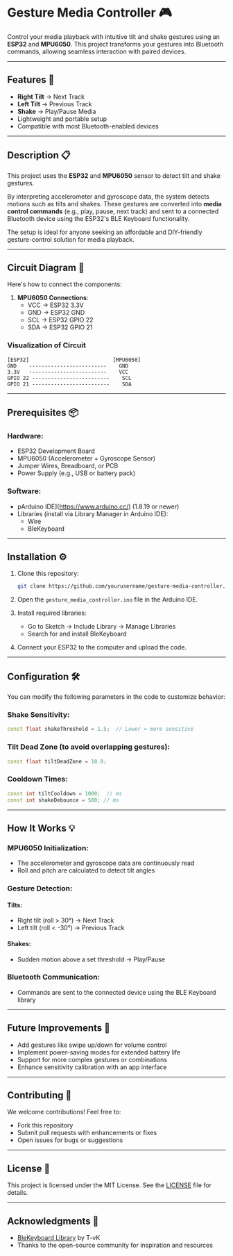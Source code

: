 # Gesture Media Controller 🎮

Control your media playback with intuitive tilt and shake gestures using an **ESP32** and **MPU6050**. This project transforms your gestures into Bluetooth commands, allowing seamless interaction with paired devices.

---

## Features 🚀
- **Right Tilt** → Next Track  
- **Left Tilt** → Previous Track  
- **Shake** → Play/Pause Media  
- Lightweight and portable setup
- Compatible with most Bluetooth-enabled devices

---

## Description 📋
This project uses the **ESP32** and **MPU6050** sensor to detect tilt and shake gestures.

By interpreting accelerometer and gyroscope data, the system detects motions such as tilts and shakes. These gestures are converted into **media control commands** (e.g., play, pause, next track) and sent to a connected Bluetooth device using the ESP32's BLE Keyboard functionality.

The setup is ideal for anyone seeking an affordable and DIY-friendly gesture-control solution for media playback.

---

## Circuit Diagram 📐
Here's how to connect the components:

1. **MPU6050 Connections**:  
   - VCC → ESP32 3.3V  
   - GND → ESP32 GND  
   - SCL → ESP32 GPIO 22  
   - SDA → ESP32 GPIO 21    

### Visualization of Circuit  
```plaintext
[ESP32]                           [MPU6050]
GND    -------------------------    GND
3.3V   -------------------------    VCC
GPIO 22 -------------------------    SCL
GPIO 21 -------------------------    SDA
```

---

## Prerequisites 📦

### Hardware:
- ESP32 Development Board
- MPU6050 (Accelerometer + Gyroscope Sensor)
- Jumper Wires, Breadboard, or PCB
- Power Supply (e.g., USB or battery pack)

### Software:
- pArduino IDE](https://www.arduino.cc/) (1.8.19 or newer)
- Libraries (install via Library Manager in Arduino IDE):
  - Wire
  - BleKeyboard

---

## Installation ⚙️

1. Clone this repository:
   ```bash
   git clone https://github.com/yourusername/gesture-media-controller.git
   ```

2. Open the `gesture_media_controller.ino` file in the Arduino IDE.

3. Install required libraries:
   - Go to Sketch → Include Library → Manage Libraries
   - Search for and install BleKeyboard

4. Connect your ESP32 to the computer and upload the code.

---

## Configuration 🛠️

You can modify the following parameters in the code to customize behavior:

### Shake Sensitivity:
```cpp
const float shakeThreshold = 1.5;  // Lower = more sensitive
```

### Tilt Dead Zone (to avoid overlapping gestures):
```cpp
const float tiltDeadZone = 10.0;
```

### Cooldown Times:
```cpp
const int tiltCooldown = 1000;  // ms
const int shakeDebounce = 500; // ms
```

---

## How It Works 💡

### MPU6050 Initialization:
- The accelerometer and gyroscope data are continuously read
- Roll and pitch are calculated to detect tilt angles

### Gesture Detection:
#### Tilts:
- Right tilt (roll > 30°) → Next Track
- Left tilt (roll < -30°) → Previous Track

#### Shakes:
- Sudden motion above a set threshold → Play/Pause

### Bluetooth Communication:
- Commands are sent to the connected device using the BLE Keyboard library

---

## Future Improvements 🔮
- Add gestures like swipe up/down for volume control
- Implement power-saving modes for extended battery life
- Support for more complex gestures or combinations
- Enhance sensitivity calibration with an app interface

---

## Contributing 🤝
We welcome contributions! Feel free to:
- Fork this repository
- Submit pull requests with enhancements or fixes
- Open issues for bugs or suggestions

---

## License 📜
This project is licensed under the MIT License. See the [LICENSE](https://github.com/VardanRattan/gesture-media-controller/blob/main/LICENSE) file for details.

---

## Acknowledgments 🙌
- [BleKeyboard Library](https://github.com/T-vK/ESP32-BLE-Keyboard) by T-vK
- Thanks to the open-source community for inspiration and resources
